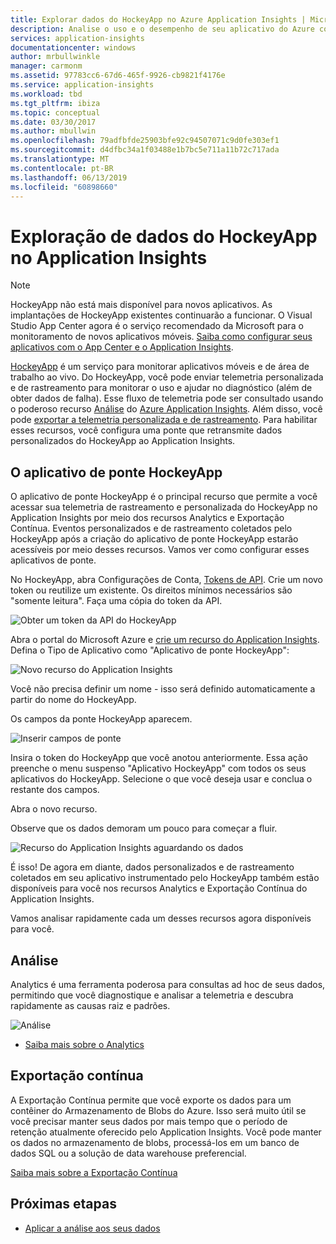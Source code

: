 ```yaml
---
title: Explorar dados do HockeyApp no Azure Application Insights | Microsoft Docs
description: Analise o uso e o desempenho de seu aplicativo do Azure com o Application Insights.
services: application-insights
documentationcenter: windows
author: mrbullwinkle
manager: carmonm
ms.assetid: 97783cc6-67d6-465f-9926-cb9821f4176e
ms.service: application-insights
ms.workload: tbd
ms.tgt_pltfrm: ibiza
ms.topic: conceptual
ms.date: 03/30/2017
ms.author: mbullwin
ms.openlocfilehash: 79adfbfde25903bfe92c94507071c9d0fe303ef1
ms.sourcegitcommit: d4dfbc34a1f03488e1b7bc5e711a11b72c717ada
ms.translationtype: MT
ms.contentlocale: pt-BR
ms.lasthandoff: 06/13/2019
ms.locfileid: "60898660"
---
```

# <a name="exploring-hockeyapp-data-in-application-insights"></a>Exploração de dados do HockeyApp no Application Insights

> [!NOTE]
> HockeyApp não está mais disponível para novos aplicativos. As implantações de HockeyApp existentes continuarão a funcionar. O Visual Studio App Center agora é o serviço recomendado da Microsoft para o monitoramento de novos aplicativos móveis. [Saiba como configurar seus aplicativos com o App Center e o Application Insights](../../azure-monitor/learn/mobile-center-quickstart.md).

[HockeyApp](https://azure.microsoft.com/services/hockeyapp/) é um serviço para monitorar aplicativos móveis e de área de trabalho ao vivo. Do HockeyApp, você pode enviar telemetria personalizada e de rastreamento para monitorar o uso e ajudar no diagnóstico (além de obter dados de falha). Esse fluxo de telemetria pode ser consultado usando o poderoso recurso [Análise](../../azure-monitor/app/analytics.md) do [Azure Application Insights](../../azure-monitor/app/app-insights-overview.md). Além disso, você pode [exportar a telemetria personalizada e de rastreamento](export-telemetry.md). Para habilitar esses recursos, você configura uma ponte que retransmite dados personalizados do HockeyApp ao Application Insights.

## <a name="the-hockeyapp-bridge-app"></a>O aplicativo de ponte HockeyApp
O aplicativo de ponte HockeyApp é o principal recurso que permite a você acessar sua telemetria de rastreamento e personalizada do HockeyApp no Application Insights por meio dos recursos Analytics e Exportação Contínua. Eventos personalizados e de rastreamento coletados pelo HockeyApp após a criação do aplicativo de ponte HockeyApp estarão acessíveis por meio desses recursos. Vamos ver como configurar esses aplicativos de ponte.

No HockeyApp, abra Configurações de Conta, [Tokens de API](https://rink.hockeyapp.net/manage/auth_tokens). Crie um novo token ou reutilize um existente. Os direitos mínimos necessários são "somente leitura". Faça uma cópia do token da API.

![Obter um token da API do HockeyApp](./media/hockeyapp-bridge-app/01.png)

Abra o portal do Microsoft Azure e [crie um recurso do Application Insights](../../azure-monitor/app/create-new-resource.md ). Defina o Tipo de Aplicativo como "Aplicativo de ponte HockeyApp":

![Novo recurso do Application Insights](./media/hockeyapp-bridge-app/02.png)

Você não precisa definir um nome - isso será definido automaticamente a partir do nome do HockeyApp.

Os campos da ponte HockeyApp aparecem. 

![Inserir campos de ponte](./media/hockeyapp-bridge-app/03.png)

Insira o token do HockeyApp que você anotou anteriormente. Essa ação preenche o menu suspenso "Aplicativo HockeyApp" com todos os seus aplicativos do HockeyApp. Selecione o que você deseja usar e conclua o restante dos campos. 

Abra o novo recurso. 

Observe que os dados demoram um pouco para começar a fluir.

![Recurso do Application Insights aguardando os dados](./media/hockeyapp-bridge-app/04.png)

É isso! De agora em diante, dados personalizados e de rastreamento coletados em seu aplicativo instrumentado pelo HockeyApp também estão disponíveis para você nos recursos Analytics e Exportação Contínua do Application Insights.

Vamos analisar rapidamente cada um desses recursos agora disponíveis para você.

## <a name="analytics"></a>Análise
Analytics é uma ferramenta poderosa para consultas ad hoc de seus dados, permitindo que você diagnostique e analisar a telemetria e descubra rapidamente as causas raiz e padrões.

![Análise](./media/hockeyapp-bridge-app/05.png)

* [Saiba mais sobre o Analytics](../../azure-monitor/log-query/get-started-portal.md)

## <a name="continuous-export"></a>Exportação contínua
A Exportação Contínua permite que você exporte os dados para um contêiner do Armazenamento de Blobs do Azure. Isso será muito útil se você precisar manter seus dados por mais tempo que o período de retenção atualmente oferecido pelo Application Insights. Você pode manter os dados no armazenamento de blobs, processá-los em um banco de dados SQL ou a solução de data warehouse preferencial.

[Saiba mais sobre a Exportação Contínua](export-telemetry.md)

## <a name="next-steps"></a>Próximas etapas
* [Aplicar a análise aos seus dados](../../azure-monitor/log-query/get-started-portal.md)

